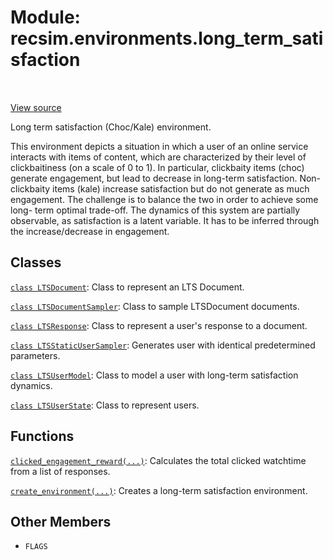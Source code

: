 <div itemscope itemtype="http://developers.google.com/ReferenceObject">
<meta itemprop="name" content="recsim.environments.long_term_satisfaction" />
<meta itemprop="path" content="Stable" />
<meta itemprop="property" content="FLAGS"/>
</div>

# Module: recsim.environments.long_term_satisfaction

<table class="tfo-notebook-buttons tfo-api" align="left">
</table>

<a target="_blank" href="https://github.com/google-research/recsim/tree/master/recsim/environments/long_term_satisfaction.py">View
source</a>

Long term satisfaction (Choc/Kale) environment.

This environment depicts a situation in which a user of an online service
interacts with items of content, which are characterized by their level of
clickbaitiness (on a scale of 0 to 1). In particular, clickbaity items (choc)
generate engagement, but lead to decrease in long-term satisfaction.
Non-clickbaity items (kale) increase satisfaction but do not generate as much
engagement. The challenge is to balance the two in order to achieve some long-
term optimal trade-off. The dynamics of this system are partially observable, as
satisfaction is a latent variable. It has to be inferred through the
increase/decrease in engagement.

## Classes

[`class LTSDocument`](../../recsim/environments/long_term_satisfaction/LTSDocument.md):
Class to represent an LTS Document.

[`class LTSDocumentSampler`](../../recsim/environments/long_term_satisfaction/LTSDocumentSampler.md):
Class to sample LTSDocument documents.

[`class LTSResponse`](../../recsim/environments/long_term_satisfaction/LTSResponse.md):
Class to represent a user's response to a document.

[`class LTSStaticUserSampler`](../../recsim/environments/long_term_satisfaction/LTSStaticUserSampler.md):
Generates user with identical predetermined parameters.

[`class LTSUserModel`](../../recsim/environments/long_term_satisfaction/LTSUserModel.md):
Class to model a user with long-term satisfaction dynamics.

[`class LTSUserState`](../../recsim/environments/long_term_satisfaction/LTSUserState.md):
Class to represent users.

## Functions

[`clicked_engagement_reward(...)`](../../recsim/environments/long_term_satisfaction/clicked_engagement_reward.md):
Calculates the total clicked watchtime from a list of responses.

[`create_environment(...)`](../../recsim/environments/long_term_satisfaction/create_environment.md):
Creates a long-term satisfaction environment.

## Other Members

*   `FLAGS` <a id="FLAGS"></a>
